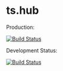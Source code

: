 # ts.hub

Production:

[![Build Status](https://semaphoreci.com/api/v1/ftacchini/ts-hub/branches/master/badge.svg)](https://semaphoreci.com/ftacchini/ts-hub)

Development Status:

[![Build Status](https://semaphoreci.com/api/v1/ftacchini/ts-hub/branches/dev/badge.svg)](https://semaphoreci.com/ftacchini/ts-hub)